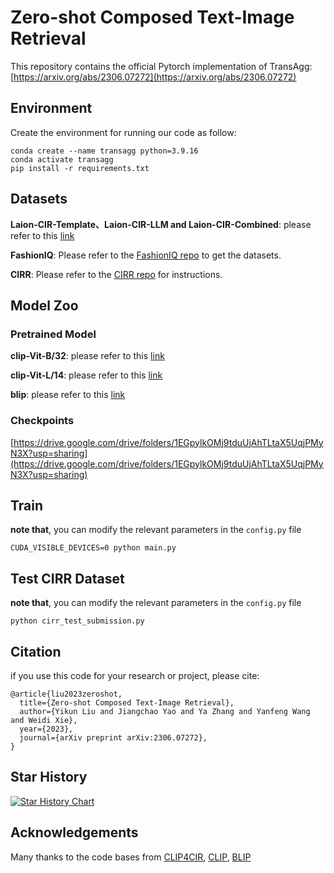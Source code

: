 # Zero-shot Composed Text-Image Retrieval

This repository contains the official Pytorch implementation of TransAgg: [https://arxiv.org/abs/2306.07272](https://arxiv.org/abs/2306.07272)

## Environment
Create the environment for running our code as follow:

```
conda create --name transagg python=3.9.16
conda activate transagg
pip install -r requirements.txt
```

## Datasets

**Laion-CIR-Template、Laion-CIR-LLM and Laion-CIR-Combined**: please refer to this [link](https://drive.google.com/drive/folders/1EGpylkOMj9tduUjAhTLtaX5UqjPMyN3X?usp=sharing)

**FashionIQ**: Please refer to the [FashionIQ repo](https://github.com/XiaoxiaoGuo/fashion-iq) to get the datasets.

**CIRR**: Please refer to the [CIRR repo](https://github.com/Cuberick-Orion/CIRR#download-cirr-dataset) for instructions.

## Model Zoo

### Pretrained Model

**clip-Vit-B/32**: please refer to this [link](https://openaipublic.azureedge.net/clip/models/40d365715913c9da98579312b702a82c18be219cc2a73407c4526f58eba950af/ViT-B-32.pt)

**clip-Vit-L/14**: please refer to this [link](https://openaipublic.azureedge.net/clip/models/b8cca3fd41ae0c99ba7e8951adf17d267cdb84cd88be6f7c2e0eca1737a03836/ViT-L-14.pt)

**blip**: please refer to this [link](https://storage.googleapis.com/sfr-vision-language-research/BLIP/models/model_base_retrieval_coco.pth)

### Checkpoints
[https://drive.google.com/drive/folders/1EGpylkOMj9tduUjAhTLtaX5UqjPMyN3X?usp=sharing](https://drive.google.com/drive/folders/1EGpylkOMj9tduUjAhTLtaX5UqjPMyN3X?usp=sharing)



## Train 
**note that**, you can modify the relevant parameters in the `config.py` file
```
CUDA_VISIBLE_DEVICES=0 python main.py
```

## Test CIRR Dataset
**note that**, you can modify the relevant parameters in the `config.py` file
```
python cirr_test_submission.py
```

## Citation
if you use this code for your research or project, please cite:

    @article{liu2023zeroshot,
      title={Zero-shot Composed Text-Image Retrieval}, 
      author={Yikun Liu and Jiangchao Yao and Ya Zhang and Yanfeng Wang and Weidi Xie},
      year={2023},
      journal={arXiv preprint arXiv:2306.07272},
    }

## Star History

[![Star History Chart](https://api.star-history.com/svg?repos=Code-kunkun/ZS-CIR&type=Date)](https://star-history.com/#Code-kunkun/ZS-CIR&Date)


## Acknowledgements
Many thanks to the code bases from [CLIP4CIR](https://github.com/ABaldrati/CLIP4Cir), [CLIP](https://github.com/openai/CLIP), [BLIP](https://github.com/salesforce/BLIP)